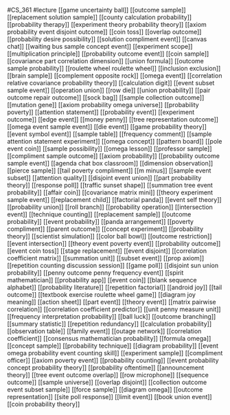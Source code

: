 #CS_361
#lecture
[[game uncertainty ball]]
[[outcome sample]]
[[replacement solution sample]]
[[county calculation probability]]
[[probability therapy]]
[[experiment theory probability theory]]
[[axiom probability event disjoint outcome]]
[[coin toss]]
[[overlap outcome]]
[[probability desire possibility]]
[[solution compliment event]]
[[canvas chat]]
[[waiting bus sample concept event]]
[[experiment scope]]
[[multiplication principle]]
[[probability outcome event]]
[[coin sample]]
[[covariance part correlation dimension]]
[[union formula]]
[[outcome sample probability]]
[[roulette wheel roulette wheel]]
[[inclusion exclusion]]
[[brain sample]]
[[complement opposite rock]]
[[omega event]]
[[correlation relative covariance probability theory]]
[[calculation digit]]
[[event subset sample event]]
[[operation union]]
[[row die]]
[[union probability]]
[[pair outcome repair outcome]]
[[sock bag]]
[[sample collection outcome]]
[[mutation gene]]
[[axiom probability omega universe]]
[[probability poverty]]
[[attention statement]]
[[probability event]]
[[experiment outcome]]
[[edge event]]
[[money penny]]
[[tree representation outcome]]
[[omega event sample event]]
[[die event]]
[[game probability theory]]
[[event symbol event]]
[[sample table]]
[[frequency comment]]
[[sample attention statement experiment]]
[[omega concept]]
[[pattern board]]
[[pole event coin]]
[[sample possibility]]
[[omega lesson]]
[[professor sample]]
[[compliment sample outcome]]
[[axiom probability]]
[[probability outcome sample event]]
[[agenda chat box classroom]]
[[dimension observation]]
[[pierce sample]]
[[tail poverty compliment]]
[[m minus]]
[[sample event subset]]
[[attention quality]]
[[disjoint event union]]
[[part probability theory]]
[[response poll]]
[[traffic sunset shape]]
[[summation tree event probability]]
[[affair coin]]
[[covariance matrix mini]]
[[theory experiment sample event]]
[[replacement child]]
[[factorial panda]]
[[event self theory]]
[[probability union]]
[[roll branch]]
[[probability operation]]
[[intersection event]]
[[technique counting]]
[[replacement sample]]
[[outcome probability]]
[[event probability]]
[[panda arrangement]]
[[poverty compliment]]
[[parent outcome]]
[[concept experiment]]
[[probability theory]]
[[scientist simulation]]
[[color ball bowl]]
[[outcome restriction]]
[[event intersection]]
[[theory event poverty event]]
[[probability outcome]]
[[event coin toss]]
[[stage replacement]]
[[event disjoint]]
[[correlation coefficient matrix]]
[[summation unit]]
[[subset event]]
[[prop axiom]]
[[repetition counting discussion session]]
[[game poll]]
[[disjoint sun union probability]]
[[penny outcome penny frequency event]]
[[spirit mathematician]]
[[probability app]]
[[event coin]]
[[blank sequence alphabet]]
[[probability literature]]
[[repetition factorial]]
[[android joy]]
[[tail outcome]]
[[textbook exercise roulette wheel game]]
[[diagram joy meaning]]
[[action sheet]]
[[part event]]
[[theory event]]
[[matrix pairwise correlation]]
[[correlation coefficient predictor]]
[[unit penny measure unit]]
[[frequency interpretation probability]]
[[ball luck]]
[[outcome branching]]
[[summary statistic]]
[[repetition redundancy]]
[[calculation probability]]
[[observation table]]
[[family event]]
[[outage network]]
[[correlation coefficient]]
[[consensus mathematician probability]]
[[formula omega]]
[[concept sample]]
[[probability technique]]
[[diagram probability]]
[[event omega probability event counting skill]]
[[experiment sample]]
[[compliment officer]]
[[axiom poverty event]]
[[probability counting]]
[[event probability concept probability theory]]
[[probability oftentime]]
[[announcement theory]]
[[tree event outcome overlap]]
[[row microphone]]
[[sequence outcome]]
[[sample universe]]
[[overlap disjoint]]
[[collection outcome event subset sample]]
[[force sample]]
[[diagram omega]]
[[outcome representation]]
[[site poll response]]
[[limit event]]
[[book union event]]
[[coin probability theory]]
